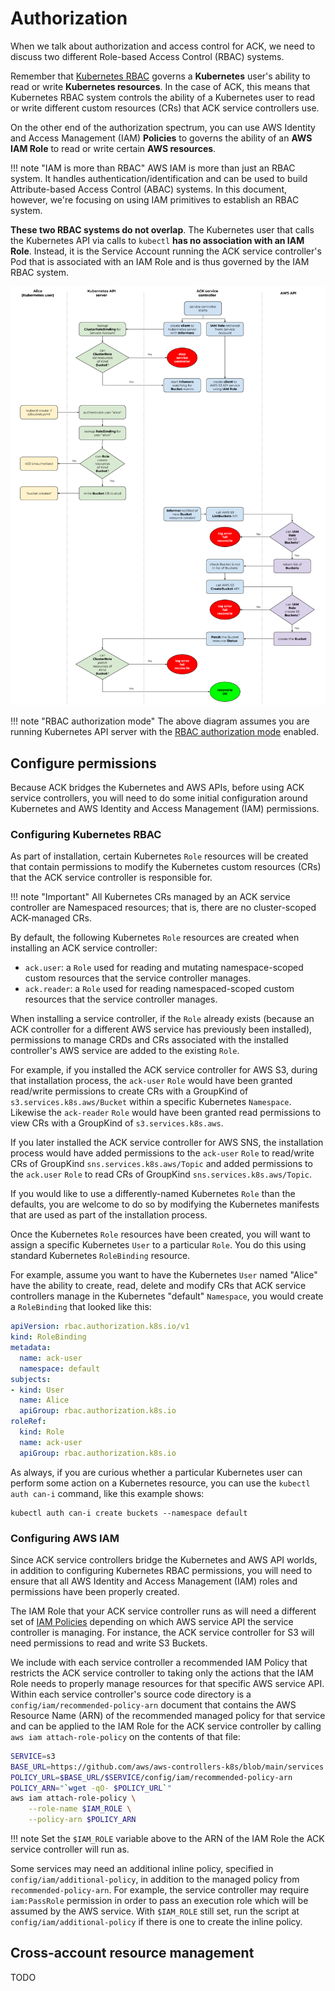 # Authorization

When we talk about authorization and access control for ACK, we need to discuss
two different Role-based Access Control (RBAC) systems.

Remember that [Kubernetes RBAC][0] governs a **Kubernetes** user's ability to
read or write **Kubernetes resources**. In the case of ACK, this means that
Kubernetes RBAC system controls the ability of a Kubernetes user to read or
write different custom resources (CRs) that ACK service controllers use.

[0]: https://kubernetes.io/docs/reference/access-authn-authz/authorization/

On the other end of the authorization spectrum, you can use AWS Identity and
Access Management (IAM) **Policies** to governs the ability of an **AWS IAM
Role** to read or write certain **AWS resources**.

!!! note "IAM is more than RBAC"
    AWS IAM is more than just an RBAC system. It handles
    authentication/identification and can be used to build Attribute-based
    Access Control (ABAC) systems. In this document, however, we're focusing on
    using IAM primitives to establish an RBAC system.

**These two RBAC systems do not overlap**. The Kubernetes user that calls the
Kubernetes API via calls to `kubectl` **has no association with an IAM Role**.
Instead, it is the Service Account running the ACK service controller's Pod
that is associated with an IAM Role and is thus governed by the IAM RBAC
system.

![Authorization in ACK](../images/authorization.png)

!!! note "RBAC authorization mode"
    The above diagram assumes you are running Kubernetes API server with
    the [RBAC authorization mode][1] enabled.

[1]: https://kubernetes.io/docs/reference/access-authn-authz/rbac/

## Configure permissions

Because ACK bridges the Kubernetes and AWS APIs, before using ACK service
controllers, you will need to do some initial configuration around Kubernetes
and AWS Identity and Access Management (IAM) permissions.

### Configuring Kubernetes RBAC

As part of installation, certain Kubernetes `Role` resources will be created
that contain permissions to modify the Kubernetes custom resources (CRs) that
the ACK service controller is responsible for.

!!! note "Important"
    All Kubernetes CRs managed by an ACK service controller are
    Namespaced resources; that is, there are no cluster-scoped ACK-managed CRs.

By default, the following Kubernetes `Role` resources are created when
installing an ACK service controller:

* `ack.user`: a `Role` used for reading and mutating namespace-scoped custom
  resources that the service controller manages.
* `ack.reader`: a `Role` used for reading namespaced-scoped custom resources
  that the service controller manages.

When installing a service controller, if the `Role` already exists (because an
ACK controller for a different AWS service has previously been installed),
permissions to manage CRDs and CRs associated with the installed controller's
AWS service are added to the existing `Role`.

For example, if you installed the ACK service controller for AWS S3, during
that installation process, the `ack-user` `Role` would have been granted
read/write permissions to create CRs with a GroupKind of
`s3.services.k8s.aws/Bucket` within a specific Kubernetes `Namespace`.
Likewise the `ack-reader` `Role` would have been granted read permissions to
view CRs with a GroupKind of `s3.services.k8s.aws`.

If you later installed the ACK service controller for AWS SNS, the installation
process would have added permissions to the `ack-user` `Role` to read/write CRs
of GroupKind `sns.services.k8s.aws/Topic` and added permissions to the
`ack.user` `Role` to read CRs of GroupKind `sns.services.k8s.aws/Topic`.

If you would like to use a differently-named Kubernetes `Role` than the
defaults, you are welcome to do so by modifying the Kubernetes manifests that
are used as part of the installation process.

Once the Kubernetes `Role` resources have been created, you will want to assign
a specific Kubernetes `User` to a particular `Role`. You do this using standard
Kubernetes `RoleBinding` resource.

For example, assume you want to have the Kubernetes `User` named "Alice" have
the ability to create, read, delete and modify CRs that ACK service controllers
manage in the Kubernetes "default" `Namespace`, you would create a
`RoleBinding` that looked like this:

```yaml
apiVersion: rbac.authorization.k8s.io/v1
kind: RoleBinding
metadata:
  name: ack-user
  namespace: default
subjects:
- kind: User
  name: Alice
  apiGroup: rbac.authorization.k8s.io
roleRef:
  kind: Role
  name: ack-user
  apiGroup: rbac.authorization.k8s.io
```

As always, if you are curious whether a particular Kubernetes user can perform
some action on a Kubernetes resource, you can use the `kubectl auth can-i`
command, like this example shows:

```
kubectl auth can-i create buckets --namespace default
```

### Configuring AWS IAM

Since ACK service controllers bridge the Kubernetes and AWS API worlds, in
addition to configuring Kubernetes RBAC permissions, you will need to ensure
that all AWS Identity and Access Management (IAM) roles and permissions have
been properly created.

The IAM Role that your ACK service controller runs as will need a different set
of [IAM Policies][2] depending on which AWS service API the service controller
is managing. For instance, the ACK service controller for S3 will need
permissions to read and write S3 Buckets.

We include with each service controller a recommended IAM Policy that restricts
the ACK service controller to taking only the actions that the IAM Role needs
to properly manage resources for that specific AWS service API. Within each
service controller's source code directory is a `config/iam/recommended-policy-arn`
document that contains the AWS Resource Name (ARN) of the recommended managed
policy for that service and can be applied to the IAM Role for the ACK service
controller by calling `aws iam attach-role-policy` on the contents of that file:

```bash
SERVICE=s3
BASE_URL=https://github.com/aws/aws-controllers-k8s/blob/main/services
POLICY_URL=$BASE_URL/$SERVICE/config/iam/recommended-policy-arn
POLICY_ARN="`wget -qO- $POLICY_URL`"
aws iam attach-role-policy \
    --role-name $IAM_ROLE \
    --policy-arn $POLICY_ARN
```
!!! note
    Set the `$IAM_ROLE` variable above to the ARN of the IAM Role the
    ACK service controller will run as.

Some services may need an additional inline policy, specified in
`config/iam/additional-policy`, in addition to the managed policy from
`recommended-policy-arn`. For example, the service controller may require
`iam:PassRole` permission in order to pass an execution role which will be
 assumed by the AWS service. With `$IAM_ROLE` still set, run the script at
`config/iam/additional-policy` if there is one to create the inline policy.

[2]: https://docs.aws.amazon.com/IAM/latest/UserGuide/access_policies.html

## Cross-account resource management

TODO
